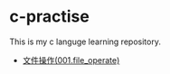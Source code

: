 # c-practise
This is my c languge learning repository.
* [文件操作(001.file_operate)](https://github.com/sunzhongmeng/c-practise/tree/master/001.file_operate)
